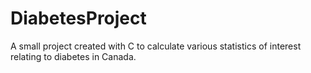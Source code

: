 # DiabetesProject
A small project created with C to calculate various statistics of interest relating to diabetes in Canada. 
